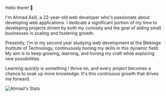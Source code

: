 Hello there! 👋

I'm Ahmad Asili, a 22-year-old web developer who's passionate about developing web applications. I dedicate a significant portion of my time to developing projects driven by both my curiosity and the goal of aiding small businesses in scaling and fostering growth.

Presently, I'm in my second year studying web development at the Blekinge Institute of Technology, continuously honing my skills in this dynamic field. My aim is to keep growing, learning, and honing my craft while exploring new possibilities.

Learning quickly is something I thrive on, and every project becomes a chance to soak up more knowledge. It's this continuous growth that drives me forward.

![Ahmad's Stats](https://github-readme-stats.vercel.app/api?username=asili2001&count_private=true&show_icons=true&include_all_commits=true&hide_border=true&count_private=true&theme=radical&bg_color=00000000)
